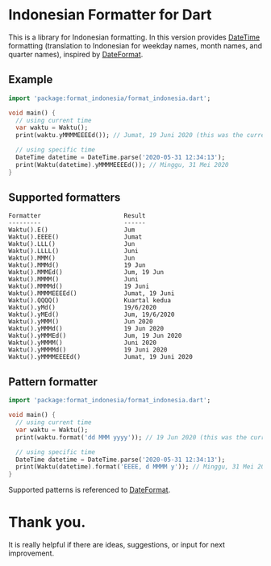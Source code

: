 [DateTime]: https://api.dart.dev/stable/2.8.4/dart-core/DateTime-class.html
[DateFormat]: https://pub.dev/documentation/intl/latest/intl/DateFormat-class.html

# Indonesian Formatter for Dart
This is a library for Indonesian formatting. In this version provides [DateTime][] formatting (translation to Indonesian for weekday names, month names, and quarter names), inspired by [DateFormat][].

## Example
```dart
import 'package:format_indonesia/format_indonesia.dart';

void main() {
  // using current time
  var waktu = Waktu();
  print(waktu.yMMMMEEEEd()); // Jumat, 19 Juni 2020 (this was the current time when development)

  // using specific time
  DateTime datetime = DateTime.parse('2020-05-31 12:34:13');
  print(Waktu(datetime).yMMMMEEEEd()); // Minggu, 31 Mei 2020
}
```

## Supported formatters
```
Formatter                       Result
---------                       ------
Waktu().E()                     Jum
Waktu().EEEE()                  Jumat
Waktu().LLL()                   Jun
Waktu().LLLL()                  Juni
Waktu().MMM()                   Jun
Waktu().MMMd()                  19 Jun
Waktu().MMMEd()                 Jum, 19 Jun
Waktu().MMMM()                  Juni
Waktu().MMMMd()                 19 Juni
Waktu().MMMMEEEEd()             Jumat, 19 Juni
Waktu().QQQQ()                  Kuartal kedua
Waktu().yMd()                   19/6/2020
Waktu().yMEd()                  Jum, 19/6/2020
Waktu().yMMM()                  Jun 2020
Waktu().yMMMd()                 19 Jun 2020
Waktu().yMMMEd()                Jum, 19 Jun 2020
Waktu().yMMMM()                 Juni 2020
Waktu().yMMMMd()                19 Juni 2020
Waktu().yMMMMEEEEd()            Jumat, 19 Juni 2020
```

## Pattern formatter
```dart
import 'package:format_indonesia/format_indonesia.dart';

void main() {
  // using current time
  var waktu = Waktu();
  print(waktu.format('dd MMM yyyy')); // 19 Jun 2020 (this was the current time when development)

  // using specific time
  DateTime datetime = DateTime.parse('2020-05-31 12:34:13');
  print(Waktu(datetime).format('EEEE, d MMMM y')); // Minggu, 31 Mei 2020
}
```
Supported patterns is referenced to [DateFormat].

# Thank you.
It is really helpful if there are ideas, suggestions, or input for next improvement.
